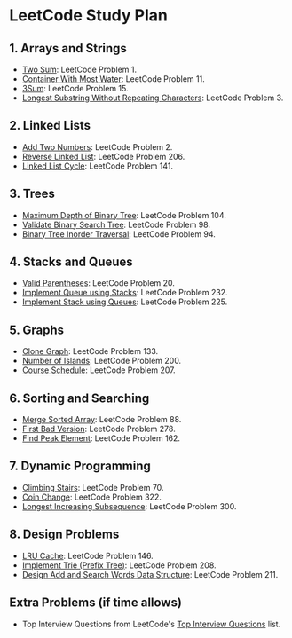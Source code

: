 # LeetCode Study Plan

## 1. Arrays and Strings
- [Two Sum](https://leetcode.com/problems/two-sum/): LeetCode Problem 1.
- [Container With Most Water](https://leetcode.com/problems/container-with-most-water/): LeetCode Problem 11.
- [3Sum](https://leetcode.com/problems/3sum/): LeetCode Problem 15.
- [Longest Substring Without Repeating Characters](https://leetcode.com/problems/longest-substring-without-repeating-characters/): LeetCode Problem 3.

## 2. Linked Lists
- [Add Two Numbers](https://leetcode.com/problems/add-two-numbers/): LeetCode Problem 2.
- [Reverse Linked List](https://leetcode.com/problems/reverse-linked-list/): LeetCode Problem 206.
- [Linked List Cycle](https://leetcode.com/problems/linked-list-cycle/): LeetCode Problem 141.

## 3. Trees
- [Maximum Depth of Binary Tree](https://leetcode.com/problems/maximum-depth-of-binary-tree/): LeetCode Problem 104.
- [Validate Binary Search Tree](https://leetcode.com/problems/validate-binary-search-tree/): LeetCode Problem 98.
- [Binary Tree Inorder Traversal](https://leetcode.com/problems/binary-tree-inorder-traversal/): LeetCode Problem 94.

## 4. Stacks and Queues
- [Valid Parentheses](https://leetcode.com/problems/valid-parentheses/): LeetCode Problem 20.
- [Implement Queue using Stacks](https://leetcode.com/problems/implement-queue-using-stacks/): LeetCode Problem 232.
- [Implement Stack using Queues](https://leetcode.com/problems/implement-stack-using-queues/): LeetCode Problem 225.

## 5. Graphs
- [Clone Graph](https://leetcode.com/problems/clone-graph/): LeetCode Problem 133.
- [Number of Islands](https://leetcode.com/problems/number-of-islands/): LeetCode Problem 200.
- [Course Schedule](https://leetcode.com/problems/course-schedule/): LeetCode Problem 207.

## 6. Sorting and Searching
- [Merge Sorted Array](https://leetcode.com/problems/merge-sorted-array/): LeetCode Problem 88.
- [First Bad Version](https://leetcode.com/problems/first-bad-version/): LeetCode Problem 278.
- [Find Peak Element](https://leetcode.com/problems/find-peak-element/): LeetCode Problem 162.

## 7. Dynamic Programming
- [Climbing Stairs](https://leetcode.com/problems/climbing-stairs/): LeetCode Problem 70.
- [Coin Change](https://leetcode.com/problems/coin-change/): LeetCode Problem 322.
- [Longest Increasing Subsequence](https://leetcode.com/problems/longest-increasing-subsequence/): LeetCode Problem 300.

## 8. Design Problems
- [LRU Cache](https://leetcode.com/problems/lru-cache/): LeetCode Problem 146.
- [Implement Trie (Prefix Tree)](https://leetcode.com/problems/implement-trie-prefix-tree/): LeetCode Problem 208.
- [Design Add and Search Words Data Structure](https://leetcode.com/problems/design-add-and-search-words-data-structure/): LeetCode Problem 211.

## Extra Problems (if time allows)
- Top Interview Questions from LeetCode's [Top Interview Questions](https://leetcode.com/problemset/top-interview-questions/) list.
